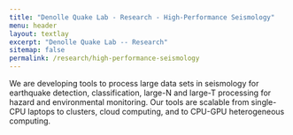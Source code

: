 ```yaml
---
title: "Denolle Quake Lab - Research - High-Performance Seismology"
menu: header
layout: textlay
excerpt: "Denolle Quake Lab -- Research"
sitemap: false
permalink: /research/high-performance-seismology
---
```

We are developing tools to process large data sets in seismology for earthquake detection, classification, large-N and large-T processing for hazard and environmental monitoring. Our tools are scalable from single-CPU laptops to clusters, cloud computing, and to CPU-GPU heterogeneous computing.